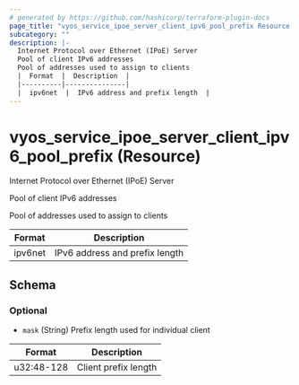 ```yaml
---
# generated by https://github.com/hashicorp/terraform-plugin-docs
page_title: "vyos_service_ipoe_server_client_ipv6_pool_prefix Resource - vyos"
subcategory: ""
description: |-
  Internet Protocol over Ethernet (IPoE) Server
  Pool of client IPv6 addresses
  Pool of addresses used to assign to clients
  |  Format  |  Description  |
  |----------|---------------|
  |  ipv6net  |  IPv6 address and prefix length  |
---
```


# vyos_service_ipoe_server_client_ipv6_pool_prefix (Resource)

Internet Protocol over Ethernet (IPoE) Server

Pool of client IPv6 addresses

Pool of addresses used to assign to clients

|  Format  |  Description  |
|----------|---------------|
|  ipv6net  |  IPv6 address and prefix length  |



<!-- schema generated by tfplugindocs -->
## Schema

### Optional

- `mask` (String) Prefix length used for individual client

|  Format  |  Description  |
|----------|---------------|
|  u32:48-128  |  Client prefix length  |
